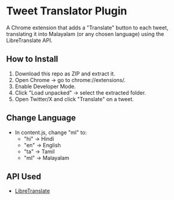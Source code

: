 # Tweet Translator Plugin

A Chrome extension that adds a "Translate" button to each tweet, translating it into Malayalam (or any chosen language) using the LibreTranslate API.

## How to Install
1. Download this repo as ZIP and extract it.
2. Open Chrome → go to chrome://extensions/.
3. Enable Developer Mode.
4. Click "Load unpacked" → select the extracted folder.
5. Open Twitter/X and click "Translate" on a tweet.

## Change Language
- In content.js, change "ml" to:
  - "hi" → Hindi
  - "en" → English
  - "ta" → Tamil
  - "ml" → Malayalam

## API Used
- [LibreTranslate](https://libretranslate.com)
